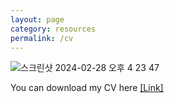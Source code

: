 ```yaml
---
layout: page
category: resources
permalink: /cv
---
```



![스크린샷 2024-02-28 오후 4 23 47](https://github.com/dailyminiii/dailyminiii.github.io/assets/79134282/f525e17c-bfd4-42a5-9165-7e2c3670a2d4)

You can download my CV here <a href="https://drive.google.com/file/d/1O0Q-WutQ_OxCfgaMBQNe6Sw2jnCEfDvM/view?usp=sharing">[Link]</a>
